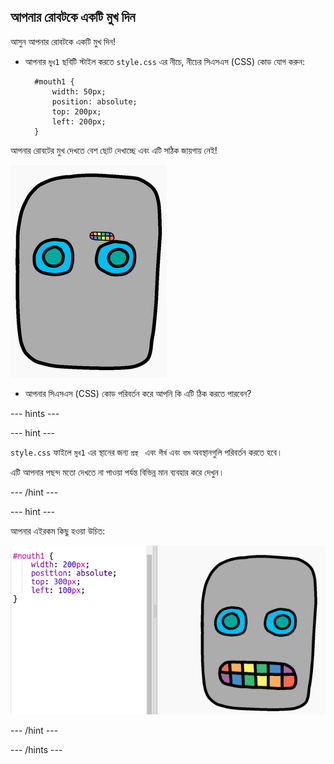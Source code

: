 ## আপনার রোবটকে একটি মুখ দিন 

আসুন আপনার রোবটকে একটি মুখ দিন!

- আপনার `মুখ1` ছবিটি স্টাইল করতে `style.css` এর নীচে, নীচের সিএসএস (CSS) কোড যোগ করুন:
    
        #mouth1 {
            width: 50px;
            position: absolute;
            top: 200px;
            left: 200px;
        }
        

আপনার রোবটের মুখ দেখতে বেশ ছোট দেখাচ্ছে এবং এটি সঠিক জায়গায় নেই!

![স্ক্রীনশট](images/robot-mouth.png)

- আপনার সিএসএস (CSS) কোড পরিবর্তন করে আপনি কি এটি ঠিক করতে পারবেন?

--- hints ---


--- hint ---

`style.css` ফাইলে `মুখ1` এর স্থানের জন্য `প্রস্থ ` এবং ` শীর্ষ ` এবং `বাম` অবস্থানগুলি পরিবর্তন করতে হবে।

এটি আপনার পছন্দ মতো দেখতে না পাওয়া পর্যন্ত বিভিন্ন মান ব্যবহার করে দেখুন।

--- /hint ---

--- hint ---

আপনার এইরকম কিছু হওয়া উচিত:

![স্ক্রীনশট](images/robot-mouth-code.png)

--- /hint ---

--- /hints ---